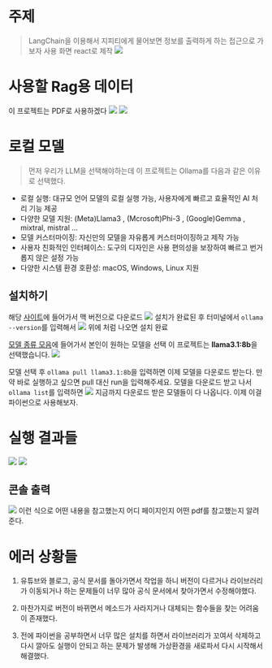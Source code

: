 # 주제
> LangChain을 이용해서 지피티에게 물어보면 정보를 출력하게 하는 접근으로 가보자
사용 화면 react로 제작
![](https://velog.velcdn.com/images/alzkdpf000/post/cc7cdf9e-3cb6-44c9-8234-ad93e21dc78d/image.png)

# 사용할 Rag용 데이터

이 프로젝트는 PDF로 사용하겠다
![](https://velog.velcdn.com/images/alzkdpf000/post/e4129d72-5d8b-46b6-a85a-d13ddfcc5fa8/image.png)
![](https://velog.velcdn.com/images/alzkdpf000/post/48b894a4-7839-497a-8210-dce1f3c74d34/image.png)



# 로컬 모델
>먼저 우리가 LLM을 선택해야하는데 이 프로젝트는 Ollama를 다음과 같은 이유로 선택했다.
- 로컬 실행: 대규모 언어 모델의 로컬 실행 가능, 사용자에게 빠르고 효율적인 AI 처리 기능 제공
- 다양한 모델 지원: (Meta)Llama3 , (Mcrosoft)Phi-3 , (Google)Gemma , mixtral, mistral ... 
- 모델 커스터마이징: 자신만의 모델을 자유롭게 커스터마이징하고 제작 가능
- 사용자 친화적인 인터페이스: 도구의 디자인은 사용 편의성을 보장하여 빠르고 번거롭지 않은 설정 가능
- 다양한 시스템 환경 호환성: macOS, Windows, Linux 지원


## 설치하기
해당 [사이트](https://ollama.com/download/mac)에 들어가서 맥 버전으로 다운로드
![](https://velog.velcdn.com/images/alzkdpf000/post/8099a228-921d-4c22-83ae-855b30efa1ba/image.png)
설치가 완료된 후 터미널에서 <code>ollama --version</code>를 입력해서 ![](https://velog.velcdn.com/images/alzkdpf000/post/ed3ba10f-9d57-4b5b-915f-a5fd5507e693/image.png)
위에 처럼 나오면 설치 완료 

[모델 종류 모음](https://ollama.com/search)에 들어가서 본인이 원하는 모델을 선택 이 프로젝트는 **llama3.1:8b**을 선택했습니다.
![](https://velog.velcdn.com/images/alzkdpf000/post/ebaeb803-3ea1-46c8-b236-339094ee54f4/image.png)

모델 선택 후 <code>ollama pull llama3.1:8b</code>을 입력하면 이제 모델을 다운로드 받는다. 만약 바로 실행하고 싶으면 pull 대신 run을 입력해주세요.
모델을 다운로드 받고 나서 <code>ollama list</code>를 입력하면 ![](https://velog.velcdn.com/images/alzkdpf000/post/95d2fd53-304c-487c-bacb-d2f6ce80d3a7/image.png) 지금까지 다운로드 받은 모델들이 다 나옵니다. 이제 이걸 파이썬으로 사용해보자.





# 실행 결과들


![](https://velog.velcdn.com/images/alzkdpf000/post/f04158c4-adfb-43f8-be0a-ff730b1f0616/image.png)
![](https://velog.velcdn.com/images/alzkdpf000/post/e9471c11-2543-421a-bf25-38dae9662ab5/image.png)


## 콘솔 출력 
![](https://velog.velcdn.com/images/alzkdpf000/post/5892c326-db22-4d4a-9e93-8949742b9ddc/image.png)
이런 식으로 어떤 내용을 참고했는지 어디 페이지인지 어떤 pdf를 참고했는지 알려준다.


# 에러 상황들

1. 유튜브와 블로그, 공식 문서를 돌아가면서 작업을 하니 버전이 다르거나 라이브러리가 이동되거나 하는 문제들이 너무 많아 공식 문서에서 찾아가면서 수정해야했다.

2. 마찬가지로 버전이 바뀌면서 메소드가 사라지거나 대체되는 함수들을 찾는 어려움이 존재했다.

3. 전에 파이썬을 공부하면서 너무 많은 설치를 하면서 라이브러리가 꼬여서 삭제하고 다시 깔아도 실행이 안되고 하는 문제가 발생해 가상환경을 새로파서 다시 시작해서 해결했다.
